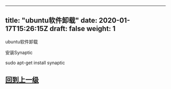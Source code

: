 
---
title: "ubuntu软件卸载"
date: 2020-01-17T15:26:15Z
draft: false
weight: 1
---


ubuntu软件卸载

安装Synaptic

sudo apt-get install synaptic


## [回到上一级](../)